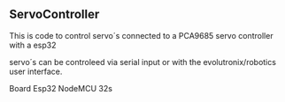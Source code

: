 ## ServoController
This is code to control servo´s connected to a PCA9685 servo controller with a  esp32 

servo´s can be controleed via serial input or with the evolutronix/robotics user interface.

Board Esp32 NodeMCU 32s 


